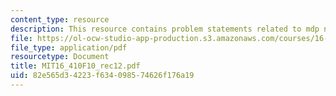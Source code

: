 ```yaml
---
content_type: resource
description: This resource contains problem statements related to mdp navigation.
file: https://ol-ocw-studio-app-production.s3.amazonaws.com/courses/16-410-principles-of-autonomy-and-decision-making-fall-2010/82e565d34223f634098574626f176a19_MIT16_410F10_rec12.pdf
file_type: application/pdf
resourcetype: Document
title: MIT16_410F10_rec12.pdf
uid: 82e565d3-4223-f634-0985-74626f176a19
---
```

